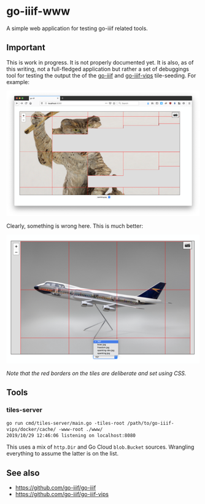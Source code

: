 # go-iiif-www

A simple web application for testing go-iiif related tools.

## Important

This is work in progress. It is not properly documented yet. It is also, as of this writing, not a full-fledged application but rather a set of debuggings tool for testing the output the of the [go-iiif](https://github.com/go-iiif/go-iiif) and [go-iiif-vips](https://github.com/go-iiif/go-iiif-vips) tile-seeding. For example:

![](docs/images/tile-seed-bunk.png)

Clearly, something is wrong here. This is much better:

![](docs/images/iiif-boac.png)

_Note that the red borders on the tiles are deliberate and set using CSS._

## Tools

### tiles-server

```
go run cmd/tiles-server/main.go -tiles-root /path/to/go-iiif-vips/docker/cache/ -www-root ./www/
2019/10/29 12:46:06 listening on localhost:8080
```

This uses a mix of `http.Dir` and Go Cloud `blob.Bucket` sources. Wrangling everything to assume the latter is on the list.

## See also

* https://github.com/go-iiif/go-iiif
* https://github.com/go-iiif/go-iiif-vips
